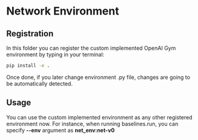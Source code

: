 # Network Environment

## Registration

In this folder you can register the custom implemented OpenAI Gym environment by typing in your terminal:
```bash
pip install -e .
```

Once done, if you later change environment .py file, changes are going to be automatically detected.

## Usage

You can use the custom implemented environment as any other registered environment now. For instance, when running baselines.run, you can specify **--env** argument as **net_env:net-v0**
